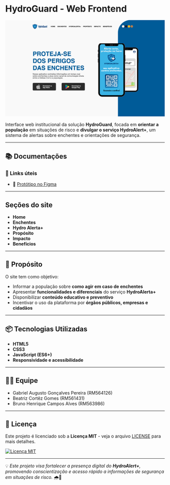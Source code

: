 # HydroGuard - Web Frontend

![Preview da Home](assets/img/home_preview.png)

Interface web institucional da solução **HydroGuard**, focada em **orientar a população** em situações de risco e **divulgar o serviço HydroAlert+**, um sistema de alertas sobre enchentes e orientações de segurança.

---

## 📚 Documentações

### 🔗 Links úteis

- 🎨 [Protótipo no Figma](https://www.figma.com/design/yQDsSLqmwE3XJyZO2ibPkb/HydroGuard?node-id=1-2&p=f&t=mEmpVsxrWBrDbWe7-0)

---

## Seções do site

  - **Home**
  - **Enchentes**
  - **Hydro Alerta+**
  - **Propósito**
  - **Impacto**
  - **Benefícios**

---

## 🎯 Propósito

O site tem como objetivo:

- Informar a população sobre **como agir em caso de enchentes**
- Apresentar **funcionalidades e diferenciais** do serviço **HydroAlerta+**
- Disponibilizar **conteúdo educativo e preventivo**
- Incentivar o uso da plataforma por **órgãos públicos, empresas e cidadãos**

---

## 📦 Tecnologias Utilizadas

- **HTML5**  
- **CSS3**  
- **JavaScript (ES6+)**  
- **Responsividade e acessibilidade** 

---


## 👩‍💻 Equipe

- Gabriel Augusto Gonçalves Pereira (RM564126)  
- Beatriz Cortêz Gomes (RM561431)  
- Bruno Henrique Campos Alves (RM563986)

---

## 📜 Licença
Este projeto é licenciado sob a **Licença MIT** - veja o arquivo [LICENSE](LICENSE) para mais detalhes.  

[![Licença MIT](https://img.shields.io/badge/Licença-MIT-green)](LICENSE)

---

💡 _Este projeto visa fortalecer a presença digital do **HydroAlert+**, promovendo conscientização e acesso rápido a informações de segurança em situações de risco._ 🌧️📢
